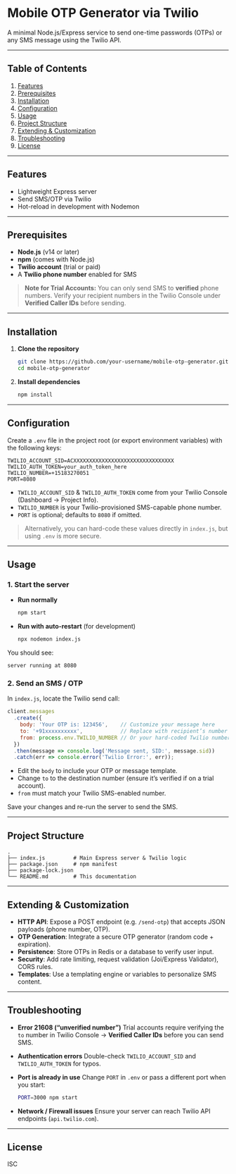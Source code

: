 # Mobile OTP Generator via Twilio

A minimal Node.js/Express service to send one-time passwords (OTPs) or any SMS message using the Twilio API.

---

## Table of Contents

1. [Features](#features)
2. [Prerequisites](#prerequisites)
3. [Installation](#installation)
4. [Configuration](#configuration)
5. [Usage](#usage)
6. [Project Structure](#project-structure)
7. [Extending & Customization](#extending--customization)
8. [Troubleshooting](#troubleshooting)
9. [License](#license)

---

## Features

* Lightweight Express server
* Send SMS/OTP via Twilio
* Hot-reload in development with Nodemon

---

## Prerequisites

* **Node.js** (v14 or later)
* **npm** (comes with Node.js)
* **Twilio account** (trial or paid)
* A **Twilio phone number** enabled for SMS

> **Note for Trial Accounts:**
> You can only send SMS to **verified** phone numbers. Verify your recipient numbers in the Twilio Console under **Verified Caller IDs** before sending.

---

## Installation

1. **Clone the repository**

   ```bash
   git clone https://github.com/your-username/mobile-otp-generator.git
   cd mobile-otp-generator
   ```

2. **Install dependencies**

   ```bash
   npm install
   ```

---

## Configuration

Create a `.env` file in the project root (or export environment variables) with the following keys:

```dotenv
TWILIO_ACCOUNT_SID=ACXXXXXXXXXXXXXXXXXXXXXXXXXXXXXXXX
TWILIO_AUTH_TOKEN=your_auth_token_here
TWILIO_NUMBER=+15183270051
PORT=8080
```

* `TWILIO_ACCOUNT_SID` & `TWILIO_AUTH_TOKEN` come from your Twilio Console (Dashboard → Project Info).
* `TWILIO_NUMBER` is your Twilio-provisioned SMS-capable phone number.
* `PORT` is optional; defaults to `8080` if omitted.

> Alternatively, you can hard-code these values directly in `index.js`, but using `.env` is more secure.

---

## Usage

### 1. Start the server

* **Run normally**

  ```bash
  npm start
  ```
* **Run with auto-restart** (for development)

  ```bash
  npx nodemon index.js
  ```

You should see:

```
server running at 8080
```

### 2. Send an SMS / OTP

In `index.js`, locate the Twilio send call:

```js
client.messages
  .create({
    body: 'Your OTP is: 123456',    // Customize your message here
    to: '+91xxxxxxxxxx',            // Replace with recipient’s number
    from: process.env.TWILIO_NUMBER // Or your hard-coded Twilio number
  })
  .then(message => console.log('Message sent, SID:', message.sid))
  .catch(err => console.error('Twilio Error:', err));
```

* Edit the `body` to include your OTP or message template.
* Change `to` to the destination number (ensure it’s verified if on a trial account).
* `from` must match your Twilio SMS-enabled number.

Save your changes and re-run the server to send the SMS.

---

## Project Structure

```
.
├── index.js         # Main Express server & Twilio logic
├── package.json     # npm manifest
├── package-lock.json
└── README.md        # This documentation
```

---

## Extending & Customization

* **HTTP API**: Expose a POST endpoint (e.g. `/send-otp`) that accepts JSON payloads (phone number, OTP).
* **OTP Generation**: Integrate a secure OTP generator (random code + expiration).
* **Persistence**: Store OTPs in Redis or a database to verify user input.
* **Security**: Add rate limiting, request validation (Joi/Express Validator), CORS rules.
* **Templates**: Use a templating engine or variables to personalize SMS content.

---

## Troubleshooting

* **Error 21608 (“unverified number”)**
  Trial accounts require verifying the `to` number in Twilio Console → **Verified Caller IDs** before you can send SMS.

* **Authentication errors**
  Double-check `TWILIO_ACCOUNT_SID` and `TWILIO_AUTH_TOKEN` for typos.

* **Port is already in use**
  Change `PORT` in `.env` or pass a different port when you start:

  ```bash
  PORT=3000 npm start
  ```

* **Network / Firewall issues**
  Ensure your server can reach Twilio API endpoints (`api.twilio.com`).

---

## License

ISC
